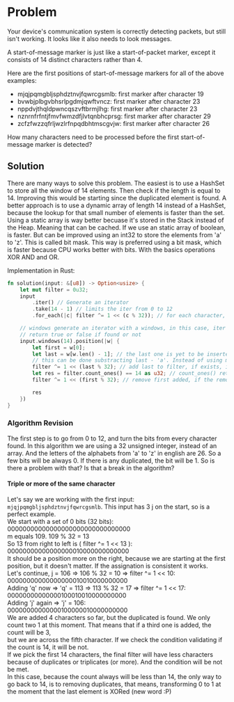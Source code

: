 # Problem
Your device's communication system is correctly detecting packets, but still isn't working. It looks like it also needs to look messages.

A start-of-message marker is just like a start-of-packet marker, except it consists of 14 distinct characters rather than 4.

Here are the first positions of start-of-message markers for all of the above examples:

- mjqjpqmgbljsphdztnvjfqwrcgsmlb: first marker after character 19
- bvwbjplbgvbhsrlpgdmjqwftvncz: first marker after character 23
- nppdvjthqldpwncqszvftbrmjlhg: first marker after character 23
- nznrnfrfntjfmvfwmzdfjlvtqnbhcprsg: first marker after character 29
- zcfzfwzzqfrljwzlrfnpqdbhtmscgvjw: first marker after character 26

How many characters need to be processed before the first start-of-message marker is detected?

## Solution
There are many ways to solve this problem. The easiest is to use a HashSet to store all the window of 14 elements. Then check if the length is equal to 14.
Improving this would be starting since the duplicated element is found.
A better approach is to use a dynamic array of length 14 instead of a HashSet, because the lookup for that small number of elements is faster than the set.
Using a static array is way better becuase it's stored in the Stack instead of the Heap. Meaning that can be cached.
If we use an static array of boolean, is faster. But can be improved using an int32 to store the elements from 'a' to 'z'. This is called bit mask.
This way is preferred using a bit mask, which is faster because CPU works better with bits. With the basics operations XOR AND and OR.


Implementation in Rust:
```rust
fn solution(input: &[u8]) -> Option<usize> {
    let mut filter = 0u32;
    input
        .iter() // Generate an iterator
        .take(14 - 1) // limits the iter from 0 to 12
        .for_each(|c| filter ^= 1 << (c % 32)); // for each character, push 1 to the windows of 14. If repeated a char, it will be 0

    // windows generate an iterator with a windows, in this case, iter in a windows of 14. Position searchs in an Iter and returns the index of that value.
    // return true or false if found or not
    input.windows(14).position(|w| { 
        let first = w[0];
        let last = w[w.len() - 1]; // the last one is yet to be inserted
        // this can be done substracting last - 'a'. Instead of using module 32, maybe is more faster
        filter ^= 1 << (last % 32); // add last to filter, if exists, it will be 0, else 1
        let res = filter.count_ones() == 14 as u32; // count_ones() return the number of ones in a binary representation of self (filter u32 in this case)
        filter ^= 1 << (first % 32); // remove first added, if the removed one was 0, it will be 1 again, meaning the duplicated was removed

        res
    })
}
```

### Algorithm Revision
The first step is to go from 0 to 12, and turn the bits from every character found. In this algorithm we are using a 32 unsigned integer, instead of an array.
And the letters of the alphabets from 'a' to 'z' in english are 26. So a few bits will be always 0.
If there is any duplicated, the bit will be 1. So is there a problem with that? Is that a break in the algorithm?

#### Triple or more of the same character
Let's say we are working with the first input: `mjqjpqmgbljsphdztnvjfqwrcgsmlb`. This input has 3 j on the start, so is a perfect example.  
We start with a set of 0 bits (32 bits):  
00000000000000000000000000000000  
m equals 109. 109 % 32 = 13  
So 13 from right to left is ( filter ^= 1 << 13 ):  
00000000000000000010000000000000  
It should be a position more on the right, because we are starting at the first position, but it doesn't matter. If the assignation is consistent it works.  
Let's continue, j = 106 => 106 % 32 = 10 => filter ^= 1 << 10:  
00000000000000000010010000000000  
Adding 'q' now => 'q' = 113 => 113 % 32 = 17 => filter ^= 1 << 17:  
00000000000000100010010000000000  
Adding 'j' again => 'j' = 106:  
00000000000000100000010000000000  
We are added 4 characters so far, but the duplicated is found. We only count two 1 at this moment. That means that if a third one is added, the count will be 3,  
but we are across the fifth character. If we check the condition validating if the count is 14, it will be not.  
If we pick the first 14 characters, the final filter will have less characters because of duplicates or triplicates (or more). And the condition will be not be met.  
In this case, because the count always will be less than 14, the only way to go back to 14, is to removing duplicates, that means, transforming 0 to 1 at the moment that the last element is XORed (new word :P)  
